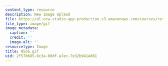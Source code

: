 ```yaml
---
content_type: resource
description: New image Uplaod
file: https://ol-ocw-studio-app-production.s3.amazonaws.com/courses/res-21g-01-kana-spring-2010/2f57b6858c3a08dfa7ec7e32b9414d01_0556.gif
file_type: image/gif
image_metadata:
  caption: ''
  credit: ''
  image-alt: ''
resourcetype: Image
title: 0556.gif
uid: 2f57b685-8c3a-08df-a7ec-7e32b9414d01
---
```

